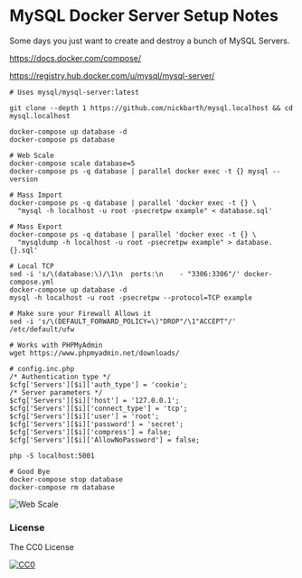 # MySQL Docker Server Setup Notes

Some days you just want to create and destroy a bunch of MySQL Servers.

https://docs.docker.com/compose/

https://registry.hub.docker.com/u/mysql/mysql-server/

```terminal
# Uses mysql/mysql-server:latest

git clone --depth 1 https://github.com/nickbarth/mysql.localhost && cd mysql.localhost

docker-compose up database -d
docker-compose ps database

# Web Scale
docker-compose scale database=5
docker-compose ps -q database | parallel docker exec -t {} mysql --version

# Mass Import
docker-compose ps -q database | parallel 'docker exec -t {} \
  "mysql -h localhost -u root -psecretpw example" < database.sql'

# Mass Export
docker-compose ps -q database | parallel 'docker exec -t {} \
  "mysqldump -h localhost -u root -psecretpw example" > database.{}.sql'

# Local TCP
sed -i 's/\(database:\)/\1\n  ports:\n    - "3306:3306"/' docker-compose.yml
docker-compose up database -d
mysql -h localhost -u root -psecretpw --protocol=TCP example

# Make sure your Firewall Allows it
sed -i 's/\(DEFAULT_FORWARD_POLICY=\)"DROP"/\1"ACCEPT"/' /etc/default/ufw

# Works with PHPMyAdmin
wget https://www.phpmyadmin.net/downloads/

# config.inc.php
/* Authentication type */                                                                                             $cfg['Servers'][$i]['auth_type'] = 'cookie';                                                                          /* Server parameters */                                                                                               $cfg['Servers'][$i]['host'] = '127.0.0.1';                                                                            $cfg['Servers'][$i]['connect_type'] = 'tcp';                                                                          $cfg['Servers'][$i]['user'] = 'root';                                                                                 $cfg['Servers'][$i]['password'] = 'secret';                                                                           $cfg['Servers'][$i]['compress'] = false;                                                                              $cfg['Servers'][$i]['AllowNoPassword'] = false; 

php -S localhost:5001

# Good Bye
docker-compose stop database
docker-compose rm database
```

![Web Scale](http://i.imgur.com/uQDttq2.jpg)

### License
The CC0 License

[![CC0](http://i.creativecommons.org/l/zero/1.0/88x31.png)](http://creativecommons.org/publicdomain/zero/1.0/)
